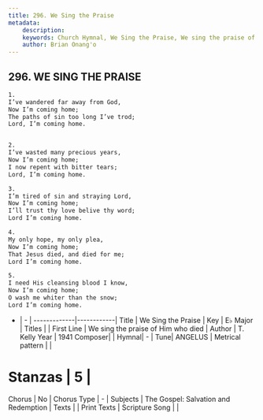 ```yaml
---
title: 296. We Sing the Praise
metadata:
    description: 
    keywords: Church Hymnal, We Sing the Praise, We sing the praise of Him who died, 
    author: Brian Onang'o
---
```



## 296. WE SING THE PRAISE

```txt
1.
I’ve wandered far away from God,
Now I’m coming home;
The paths of sin too long I’ve trod;
Lord, I’m coming home.


2.
I’ve wasted many precious years,
Now I’m coming home;
I now repent with bitter tears;
Lord, I’m coming home.

3.
I’m tired of sin and straying Lord,
Now I’m coming home;
I’ll trust thy love belive thy word;
Lord I’m coming home.

4.
My only hope, my only plea,
Now I’m coming home;
That Jesus died, and died for me;
Lord I’m coming home.

5.
I need His cleansing blood I know,
Now I’m coming home;
O wash me whiter than the snow;
Lord I’m coming home.
```

- |   -  |
-------------|------------|
Title | We Sing the Praise |
Key | E♭ Major |
Titles |  |
First Line | We sing the praise of Him who died |
Author | T. Kelly
Year | 1941
Composer|  |
Hymnal|  - |
Tune| ANGELUS |
Metrical pattern | |
# Stanzas | 5 |
Chorus | No |
Chorus Type | - |
Subjects | The Gospel: Salvation and Redemption |
Texts |  |
Print Texts | 
Scripture Song |  |
  
